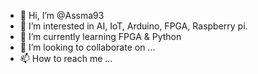 - 👋 Hi, I’m @Assma93
- 👀 I’m interested in AI, IoT, Arduino, FPGA, Raspberry pi.
- 🌱 I’m currently learning FPGA & Python
- 💞️ I’m looking to collaborate on ...
- 📫 How to reach me ...

<!---
Assma93/Assma93 is a ✨ special ✨ repository because its `README.md` (this file) appears on your GitHub profile.
You can click the Preview link to take a look at your changes.
--->
